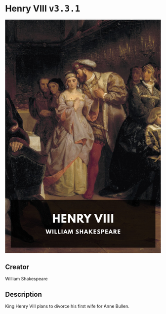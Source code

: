 
# Henry VIII <kbd>v3.3.1</kbd>

<center>
  <img src="./cover-1024.jpg"/>
</center>

## Creator
William Shakespeare

## Description
King Henry VIII plans to divorce his first wife for Anne Bullen.
